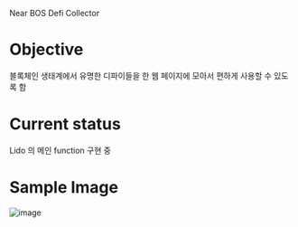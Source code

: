 Near BOS Defi Collector

# Objective
블록체인 생태계에서 유명한 디파이들을 한 웹 페이지에 모아서 편하게 사용할 수 있도록 함

# Current status
Lido 의 메인 function 구현 중



# Sample Image
![image](https://user-images.githubusercontent.com/64398993/235559952-eaf1de64-0f94-4f31-aa60-46f2b70e0f4f.png)

